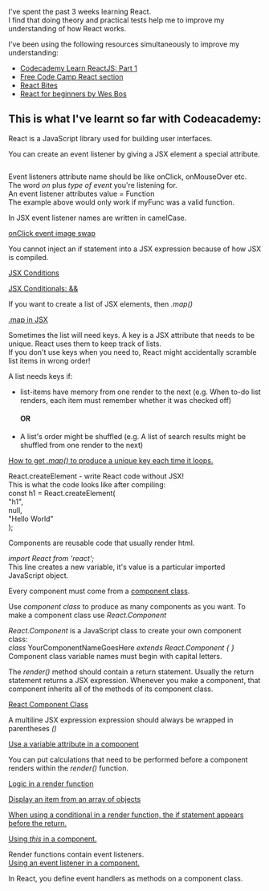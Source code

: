 <div class="blog">
  <p>I've spent the past 3 weeks learning React.<br>
  I find that doing theory and practical tests help me to improve my understanding of how React works.</p>

  <p>I've been using the following resources simultaneously to improve my understanding:
    <ul class="blog-list">
      <li><a href="https://www.codecademy.com/" target="_blank">Codecademy Learn ReactJS: Part 1</a></li>
      <li><a href="https://www.freecodecamp.org/" target="_blank">Free Code Camp React section</a></li>
      <li><a href="http://www.reactbites.com/" target="_blank">React Bites</a></li>
      <li><a href="https://reactforbeginners.com/" target="_blank">React for beginners by Wes Bos </a></li>
    </ul>
  </p>
  <h2>This is what I've learnt so far with Codeacademy:</h2>

  <p>React is a JavaScript library used for building user interfaces.</p>

  <p>You can create an event listener by giving a JSX element a special attribute.<p>
  <img onClick = {myFunc} />

  <p>Event listeners attribute name should be like onClick, onMouseOver etc.<br>
  The word <em>on</em> plus <em>type of event</em> you're listening for.<br>
  An event listener attributes value = Function<br>
  The example above would only work if myFunc was a valid function.
  </p>

  <p>In JSX event listener names are written in camelCase.</p>

  <p><a href="https://codepen.io/SundeepToor/pen/JBYgRv" target="_blank">onClick event image swap</a></p>

  <p>You cannot inject an if statement into a JSX expression because of how JSX is compiled.</p>

  <p><a href="https://codepen.io/SundeepToor/pen/MBaNRQ" target="_blank">JSX Conditions</a></p>

  <p><a href="https://codepen.io/SundeepToor/pen/pZgzRV" target="_blank">JSX Conditionals: &&</a></p>

  <p>If you want to create a list of JSX elements, then <em>.map()</em></p>

  <p><a href="https://codepen.io/SundeepToor/pen/EpPYbB" target="_blank">.map in JSX</a></p>

  <p>Sometimes the list will need keys. A key is a JSX attribute that needs to be unique.
  React uses them to keep track of lists.<br>
  If you don't use keys when you need to, React might accidentally scramble list items in wrong order!</p>

  <p>A list needs keys if:
  <ul>
  <li>list-items have memory from one render to the next (e.g. When to-do list renders, each item must remember whether it was checked off) </li>
    <h4>OR</h4>
  <li>A list's order might be shuffled (e.g. A list of search results might be shuffled from one render to the next)</li>
  </ul>
  </p>
  <p><a href="https://codepen.io/SundeepToor/pen/jpWNRQ" target="_blank">How to get <em>.map()</em> to produce a unique key each time it loops.</a></p>

  <p>React.createElement - write React code without JSX!<br>
  This is what the code looks like after compiling:<br>
  const h1 = React.createElement(<br>
  "h1",<br>
  null,<br>
  "Hello World"<br>
  );</p>

  <p>Components are reusable code that usually render html.</p>

  <p><em>import React from 'react';</em><br>
  This line creates a new variable, it's value is a particular imported JavaScript object.</p>

  <p>Every component must come from a <u>component class</u>.</p>

  <p>Use <em>component class</em> to produce as many components as you want. To make a component 
  class use <em>React.Component</em></p>

  <p><em>React.Component</em> is a JavaScript class to create your own component class:<br>
  <em>class</em> YourComponentNameGoesHere <em>extends React.Component { }</em><br>
  Component class variable names must begin with capital letters.</p>

  <p>The <em>render()</em> method should contain a return statement. Usually the return statement returns  a JSX expression.
  Whenever you make a component, that component inherits all of the methods of its component class.</p>

  <p><a href="https://codepen.io/SundeepToor/pen/xJZgjq" target="_blank">React Component Class</a></p>

  <p>A multiline JSX expression expression should always be wrapped in parentheses <em>()</em></p>

  <p><a href="https://codepen.io/SundeepToor/pen/VBePEQ" target="_blank">Use a variable attribute in a component</a></p>

  <p>You can put calculations that need to be performed before a component renders within the <em>render()</em> function.</p>

  <p><a href="https://codepen.io/SundeepToor/pen/ejJvPy" target="_blank">Logic in a render function</a></p>

  <p><a href="">Display an item from an array of objects</a></p>
  
  <p><a href="https://codepen.io/SundeepToor/pen/OwMpYN" target="_blank">When using a conditional in a render function, the if statement appears before the return.</a></p>

  <p><a href="https://codepen.io/SundeepToor/pen/OwMpKN" target="_blank">Using <em>this</em> in a component.</a></p>

  <p>Render functions contain event listeners.<br>
  <a href="https://codepen.io/SundeepToor/pen/ejJWmK" target="_blank">Using an event listener in a component.</a></p>

  <p>In React, you define event handlers as methods on a component class.</p>
</div>

